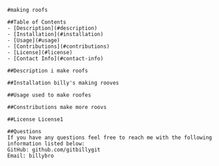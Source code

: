 
    #making roofs

    ##Table of Contents
    - [Description](#description)
    - [Installation](#installation)
    - [Usage](#usage)
    - [Contributions](#contributions)
    - [License](#license)
    - [Contact Info](#contact-info)

    ##Description i make roofs
    
    ##Installation billy's making rooves

    ##Usage used to make roofes

    ##Constributions make more roovs

    ##License License1

    ##Questions
    If you have any questions feel free to reach me with the following information listed below:
    GitHub: github.com/gitbillygit 
    Email: billybro
    
    
    